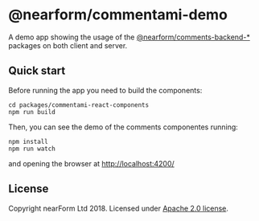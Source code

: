 # @nearform/commentami-demo

A demo app showing the usage of the [@nearform/comments-backend-\*][comments] packages on both client and server.

## Quick start

Before running the app you need to build the components:

```
cd packages/commentami-react-components
npm run build
```

Then, you can see the demo of the comments componentes running:

```
npm install
npm run watch
```

and opening the browser at [http://localhost:4200/](http://localhost:4200/)

## License

Copyright nearForm Ltd 2018. Licensed under [Apache 2.0 license][license].

[comments]: https://github.com/nearform/comments/tree/master/packages
[license]: ./LICENSE.md
